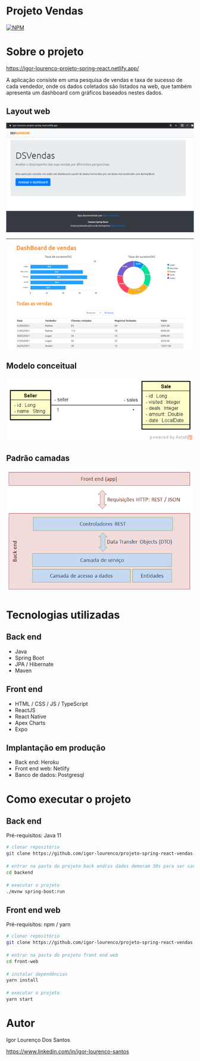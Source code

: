 # Projeto Vendas
[![NPM](https://img.shields.io/npm/l/react)](https://github.com/igor-lourenco/projeto-spring-react-vendas/blob/main/LICENSE) 

# Sobre o projeto

https://igor-lourenco-projeto-spring-react.netlify.app/


A aplicação consiste em uma pesquisa de vendas e taxa de sucesso de cada vendedor, onde os dados coletados são listados na web, que também apresenta um dashboard com gráficos baseados nestes dados.


## Layout web
![Web 1](https://github.com/igor-lourenco/projeto-spring-react-vendas/blob/main/frontend/src/assets/img/home.png)

![Web 2](https://github.com/igor-lourenco/projeto-spring-react-vendas/blob/main/frontend/src/assets/img/dashboard.png)

## Modelo conceitual
![Modelo Conceitual](https://github.com/igor-lourenco/projeto-spring-react-vendas/blob/main/frontend/src/assets/img/modelo_conceitual.png)

## Padrão camadas
![Modelo Conceitual](https://github.com/igor-lourenco/projeto-spring-react-vendas/blob/main/frontend/src/assets/img/padrao_camadas.png)

# Tecnologias utilizadas
## Back end
- Java
- Spring Boot
- JPA / Hibernate
- Maven
## Front end
- HTML / CSS / JS / TypeScript
- ReactJS
- React Native
- Apex Charts
- Expo
## Implantação em produção
- Back end: Heroku
- Front end web: Netlify
- Banco de dados: Postgresql

# Como executar o projeto

## Back end
Pré-requisitos: Java 11

```bash
# clonar repositório
git clone https://github.com/igor-lourenco/projeto-spring-react-vendas

# entrar na pasta do projeto back end(os dados demoram 30s para ser carregados pelo heroku)
cd backend

# executar o projeto
./mvnw spring-boot:run
```

## Front end web
Pré-requisitos: npm / yarn

```bash
# clonar repositório
git clone https://github.com/igor-lourenco/projeto-spring-react-vendas

# entrar na pasta do projeto front end web
cd front-web

# instalar dependências
yarn install

# executar o projeto
yarn start
```

# Autor

Igor Lourenço Dos Santos

https://www.linkedin.com/in/igor-lourenco-santos
